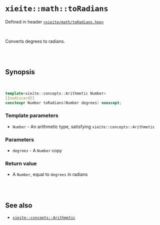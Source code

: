 # `xieite::math::toRadians`
Defined in header [`<xieite/math/toRadians.hpp>`](../../include/xieite/math/toRadians.hpp)

<br/>

Converts degrees to radians.

<br/><br/>

## Synopsis

<br/>

```cpp
template<xieite::concepts::Arithmetic Number>
[[nodiscard]]
constexpr Number toRadians(Number degrees) noexcept;
```
### Template parameters
- `Number` - An arithmetic type, satisfying `xieite::concepts::Arithmetic`
### Parameters
- `degrees` - A `Number` copy
### Return value
- A `Number`, equal to `degrees` in radians

<br/><br/>

## See also
- [`xieite::concepts::Arithmetic`](../../docs/concepts/Arithmetic.md)
